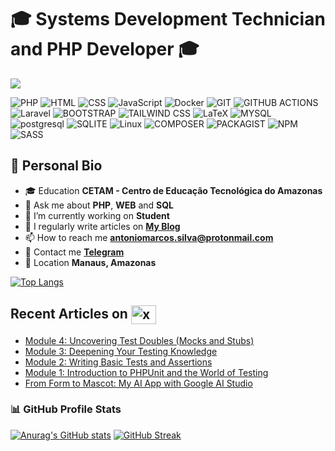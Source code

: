 # 🎓 Systems Development Technician and PHP Developer 🎓

![](https://github-profile-trophy.vercel.app/?username=AntonioCarioca&margin-w=5&theme=darkhub)

![PHP](https://img.shields.io/badge/PHP-777BB4?style=for-the-badge&logo=php&logoColor=white&logoSize=auto)
![HTML](https://img.shields.io/badge/HTML-777BB4?style=for-the-badge&logo=html5&logoColor=FFFFFF&color=E34F26&logoSize=auto)
![CSS](https://img.shields.io/badge/CSS-264DE4?style=for-the-badge&logo=css3&logoColor=FFFFFF&color=264DE4&logoSize=auto)
![JavaScript](https://img.shields.io/badge/JavaScript-F7DF1E?style=for-the-badge&logo=javascript&logoColor=black&logoSize=auto)
![Docker](https://img.shields.io/badge/Docker-2496ED?style=for-the-badge&logo=docker&logoColor=white&logoSize=auto)
![GIT](https://img.shields.io/badge/GIT-F05033?style=for-the-badge&logo=git&logoColor=FFFFFF&color=F05033&logoSize=auto)
![GITHUB ACTIONS](https://img.shields.io/badge/GITHUB_ACTIONS-2088FF?style=for-the-badge&logo=githubactions&logoColor=FFFFFF&color=2088FF&logoSize=auto)
![Laravel](https://img.shields.io/badge/Laravel-F55247?style=for-the-badge&logo=laravel&logoColor=white&logoSize=auto)
![BOOTSTRAP](https://img.shields.io/badge/BOOTSTRAP-7952B3?style=for-the-badge&logo=bootstrap&logoColor=FFFFFF&logoSize=auto)
![TAILWIND CSS](https://img.shields.io/badge/TAILWIND_CSS-06B6D4?style=for-the-badge&logo=tailwindcss&logoColor=FFFFFF&logoSize=auto)
![LaTeX](https://img.shields.io/badge/LaTeX-008080?style=for-the-badge&logo=LaTeX&logoColor=FFFFFF&logoSize=auto)
![MYSQL](https://img.shields.io/badge/MySQL-00758F?style=for-the-badge&logo=mysql&logoColor=FFFFFF&logoSize=auto)
![postgresql](https://img.shields.io/badge/postgresql-336791?style=for-the-badge&logo=postgresql&logoColor=FFFFFF&logoSize=auto)
![SQLITE](https://img.shields.io/badge/SQLITE-003B57?style=for-the-badge&logo=sqlite&logoColor=FFFFFF&logoSize=auto)
![Linux](https://img.shields.io/badge/linux-FFCC00?style=for-the-badge&logo=linux&logoColor=000000&logoSize=auto)
![COMPOSER](https://img.shields.io/badge/composer-885630?style=for-the-badge&logo=composer&logoColor=FFFFFF&logoSize=auto)
![PACKAGIST](https://img.shields.io/badge/packagist-F28D1A?style=for-the-badge&logo=packagist&logoColor=FFFFFF&logoSize=auto)
![NPM](https://img.shields.io/badge/npm-CB3837?style=for-the-badge&logo=NPM&logoSize=auto)
![SASS](https://img.shields.io/badge/sass-CC6699?style=for-the-badge&logo=sass&logoColor=FFFFFF&logoSize=auto)

## 🪪 Personal Bio

- 🎓 Education **CETAM - Centro de Educação Tecnológica do Amazonas**
- 💬 Ask me about **PHP**, **WEB** and **SQL**
- 🔭 I’m currently working on **Student**
- 📝 I regularly write articles on **[My Blog](https://antoniosilva.hashnode.dev/)**
- 📫 How to reach me **antoniomarcos.silva@protonmail.com**
- 📱 Contact me **[Telegram](https://t.me/XxZerooxX)**
- 📌 Location **Manaus, Amazonas**
	
[![Top Langs](https://github-readme-stats.vercel.app/api/top-langs/?username=AntonioCarioca&layout=compact&theme=aura_dark&hide_border=true)](https://github.com/AntonioCarioca/github-readme-stats)

## Recent Articles on <img align="center" src="https://skillicons.dev/icons?i=devto" alt="xxzeroxx" height="30" width="40" />

<!-- BLOG-POST-LIST:START -->
- [Module 4: Uncovering Test Doubles &lpar;Mocks and Stubs&rpar;](https://dev.to/xxzeroxx/module-4-uncovering-test-doubles-mocks-and-stubs-4f6f)
- [Module 3: Deepening Your Testing Knowledge](https://dev.to/xxzeroxx/module-3-deepening-your-testing-knowledge-375b)
- [Module 2: Writing Basic Tests and Assertions](https://dev.to/xxzeroxx/module-2-writing-basic-tests-and-assertions-5hgo)
- [Module 1: Introduction to PHPUnit and the World of Testing](https://dev.to/xxzeroxx/phpunit-course-module-1-introduction-to-phpunit-and-the-world-of-testing-n4h)
- [From Form to Mascot: My AI App with Google AI Studio](https://dev.to/xxzeroxx/from-form-to-mascot-my-ai-app-with-google-ai-studio-32lk)
<!-- BLOG-POST-LIST:END -->

### 📊 GitHub Profile Stats

[![Anurag's GitHub stats](https://github-readme-stats.vercel.app/api?username=AntonioCarioca&show_icons=true&theme=aura_dark&hide_border=true)](https://github.com/AntonioCarioca/github-readme-stats)
[![GitHub Streak](https://streak-stats.demolab.com?user=AntonioCarioca&theme=dracula&hide_border=true&border_radius=4&locale=pt_BR&mode=weekly)](https://git.io/streak-stats)
